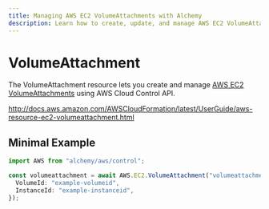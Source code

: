 ```yaml
---
title: Managing AWS EC2 VolumeAttachments with Alchemy
description: Learn how to create, update, and manage AWS EC2 VolumeAttachments using Alchemy Cloud Control.
---
```


# VolumeAttachment

The VolumeAttachment resource lets you create and manage [AWS EC2 VolumeAttachments](https://docs.aws.amazon.com/ec2/latest/userguide/) using AWS Cloud Control API.

http://docs.aws.amazon.com/AWSCloudFormation/latest/UserGuide/aws-resource-ec2-volumeattachment.html

## Minimal Example

```ts
import AWS from "alchemy/aws/control";

const volumeattachment = await AWS.EC2.VolumeAttachment("volumeattachment-example", {
  VolumeId: "example-volumeid",
  InstanceId: "example-instanceid",
});
```

